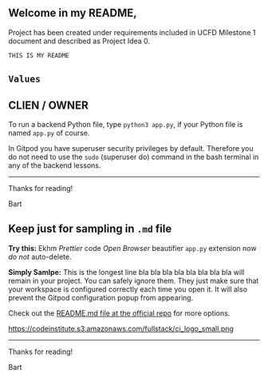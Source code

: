 <img src="" style="margin: 0;">

## Welcome in my README,



Project has been created under requirements included in UCFD Milestone 1 document and described as Project Idea 0.

`THIS IS MY README`


## `Values`

## CLIEN / OWNER



To run a backend Python file, type `python3 app.py`, if your Python file is named `app.py` of course.





In Gitpod you have superuser security privileges by default. Therefore you do not need to use the `sudo` (superuser do) command in the bash terminal in any of the backend lessons.

--------

Thanks for reading!

Bart





## Keep just for sampling in `.md` file


**Try this:** Ekhm _Prettier_ code *Open Browser* beautifier `app.py` extension now _do not_ auto-delete.

**Simply Samlpe:** This is the longest line bla bla bla bla bla bla bla bla will remain in your project. You can safely ignore them. They just make sure that your workspace is configured correctly each time you open it. It will also prevent the Gitpod configuration popup from appearing.

Check out the <a href="https://github.com/Eventyret/vscode-bcdn" target="_blank">README.md file at the official repo</a> for more options.

https://codeinstitute.s3.amazonaws.com/fullstack/ci_logo_small.png

--------

Thanks for reading!

Bart